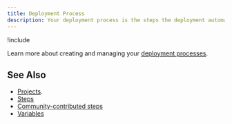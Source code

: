 ```yaml
---
title: Deployment Process
description: Your deployment process is the steps the deployment automation server will take to deploy your software.
---
```


!include <deployment-process>

Learn more about creating and managing your [deployment processes](/docs/deployment-process/index.md).

## See Also

- [Projects](/docs/deployment-process/projects/index.md).
- [Steps](/docs/deployment-process/steps/index.md)
- [Community-contributed steps](/docs/deployment-process/steps/index.md)
- [Variables](/docs/deployment-process/variables/index.md)
